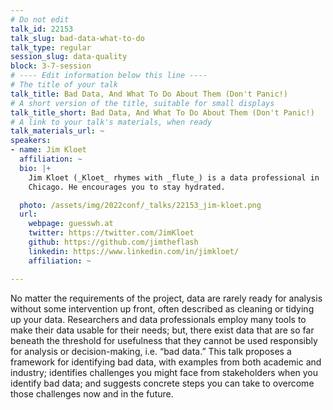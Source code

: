 ```yaml
---
# Do not edit
talk_id: 22153
talk_slug: bad-data-what-to-do
talk_type: regular
session_slug: data-quality
block: 3-7-session
# ---- Edit information below this line ----
# The title of your talk
talk_title: Bad Data, And What To Do About Them (Don't Panic!)
# A short version of the title, suitable for small displays
talk_title_short: Bad Data, And What To Do About Them (Don't Panic!)
# A link to your talk's materials, when ready
talk_materials_url: ~
speakers:
- name: Jim Kloet
  affiliation: ~
  bio: |+
    Jim Kloet (_Kloet_ rhymes with _flute_) is a data professional in
    Chicago. He encourages you to stay hydrated.

  photo: /assets/img/2022conf/_talks/22153_jim-kloet.png
  url:
    webpage: guesswh.at
    twitter: https://twitter.com/JimKloet
    github: https://github.com/jimtheflash
    linkedin: https://www.linkedin.com/in/jimkloet/
    affiliation: ~

---
```


<!-- ABSTRACT ----
Please write abstract below. You may use simple markdown (links, code style, bold, italics)
-->

No matter the requirements of the project, data are rarely ready for analysis
without some intervention up front, often described as cleaning or tidying up
your data. Researchers and data professionals employ many tools to make their
data usable for their needs; but, there exist data that are so far beneath the
threshold for usefulness that they cannot be used responsibly for analysis or
decision-making, i.e. “bad data.” This talk proposes a framework for identifying
bad data, with examples from both academic and industry; identifies challenges
you might face from stakeholders when you identify bad data; and suggests
concrete steps you can take to overcome those challenges now and in the future.
